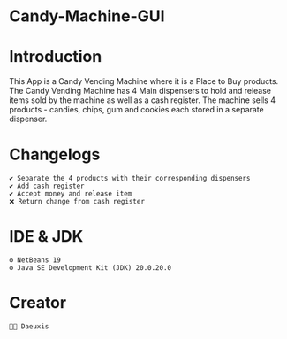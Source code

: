 # Candy-Machine-GUI

# Introduction
This App is a Candy Vending Machine where it is a Place to Buy products. The Candy Vending Machine has 4 Main dispensers to hold and 
release items sold by the machine as well as a cash register. The machine sells 4 products - candies, chips, gum and cookies each 
stored in a separate dispenser.

# Changelogs
    ✔️ Separate the 4 products with their corresponding dispensers
    ✔️ Add cash register
    ✔️ Accept money and release item
    ❌ Return change from cash register

# IDE & JDK
    ⚙️ NetBeans 19
    ⚙️ Java SE Development Kit (JDK) 20.0.20.0
    
# Creator
    🧑🏻 Daeuxis
